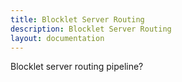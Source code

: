 ```yaml
---
title: Blocklet Server Routing
description: Blocklet Server Routing
layout: documentation
---
```


Blocklet server routing pipeline?
